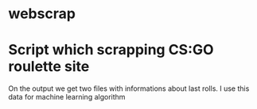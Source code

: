 # webscrap

# Script which scrapping CS:GO roulette site
On the output we get two files with informations about last rolls.
I use this data for machine learning algorithm
